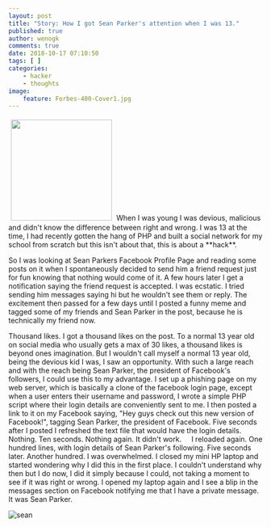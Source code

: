 ```yaml
---
layout: post
title: "Story: How I got Sean Parker's attention when I was 13."
published: true
author: wenogk
comments: true
date: 2018-10-17 07:10:50
tags: [ ]
categories:
    - hacker
    - thoughts
image:
    feature: Forbes-400-Cover1.jpg
---
```

<img  src="{{site.baseurl}}/assets/images/sean.gif" style="padding:5px;align:center;width:200px;" />
When I was young I was devious, malicious and didn't know the difference between right and wrong. I was 13 at the time, I had recently gotten the hang of PHP and built a social network for my school from scratch but this isn't about that, this is about a **hack**. <!--more-->

So I was looking at Sean Parkers Facebook Profile Page and reading some posts on it when I spontaneously decided to send him a friend request just for fun knowing that nothing would come of it. A few hours later I get a notification saying the friend request is accepted. I was ecstatic. I tried sending him messages saying hi but he wouldn't see them or reply. The excitement then passed for a few days until I posted a funny meme and tagged some of my friends and Sean Parker in the post, because he is technically my friend now.

 Thousand likes. I got a thousand likes on the post. To a normal 13 year old on social media who usually gets a max of 30 likes, a thousand likes is beyond ones imagination. But I wouldn't call myself a normal 13 year old, being the devious kid I was, I saw an opportunity. With such a large reach and with the reach being Sean Parker, the president of Facebook's followers, I could use this to my advantage. I set up a phishing page on my web server, which is basically a clone of the facebook login page, except when a user enters their username and password, I wrote a simple PHP script where their login details are conveniently sent to me. I then posted a link to it on my Facebook saying, "Hey guys check out this new version of Facebook!", tagging Sean Parker, the president of Facebook. Five seconds after I posted I refreshed the text file that would have the login details. Nothing. Ten seconds. Nothing again. It didn't work. &nbsp; &nbsp; I reloaded again. One hundred lines, with login details of Sean Parker's following. Five seconds later. Another hundred. I was overwhelmed. I closed my mini HP laptop and started wondering why I did this in the first place. I couldn't understand why then but I do now, I did it simply because I could, not taking a moment to see if it was right or wrong. I opened my laptop again and I see a blip in the messages section on Facebook notifying me that I have a private message. It was Sean Parker. &nbsp;

![sean]({{site.baseurl}}/assets/images/seanparker_msg.png)

